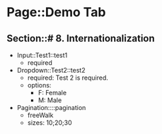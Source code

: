 # Page::Demo Tab

## Section::# 8. Internationalization

- Input::Test1::test1
	- required
- Dropdown::Test2::test2
	- required: Test 2 is required.
	- options:
		- F: Female
		- M: Male
- Pagination::::pagination
	- freeWalk
	- sizes: 10;20;30
